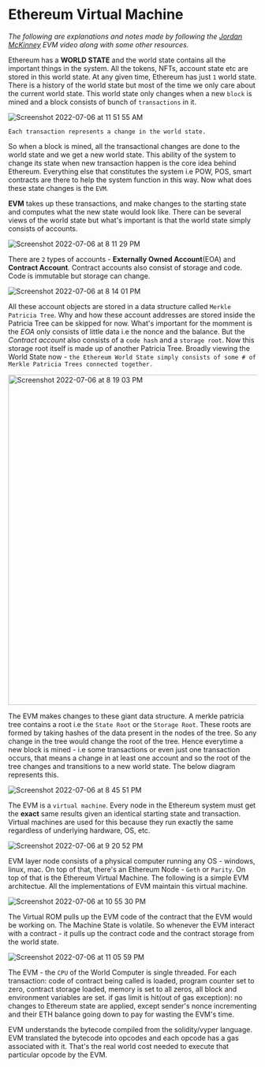 # Ethereum Virtual Machine

*The following are explanations and notes made by following the [Jordan McKinney](https://www.youtube.com/watch?v=kCswGz9naZg) EVM video along with some other resources.*

Ethereum has a **WORLD STATE** and the world state contains all the important things in the system. All the tokens, NFTs, account state etc are stored in this world state. At any given time, Ethereum has just `1` world state. There is a history of the world state but most of the time we only care about the current world state. This world state only changes when a new `block` is mined and a block consists of bunch of `transactions` in it. 

![Screenshot 2022-07-06 at 11 51 55 AM](https://user-images.githubusercontent.com/35381035/177482614-ed68ab1a-9579-47ab-bc43-6982b979ab2a.png)

`Each transaction represents a change in the world state.`

So when a block is mined, all the transactional changes are done to the world state and we get a new world state. This ability of the system to change its state when new transaction happen is the core idea behind Ethereum. Everything else that constitutes the system i.e POW, POS, smart contracts are there to help the system function in this way. Now what does these state changes is the `EVM`.

**EVM** takes up these transactions, and make changes to the starting state and computes what the new state would look like. There can be several views of the world state but what's important is that the world state simply consists of accounts. 

![Screenshot 2022-07-06 at 8 11 29 PM](https://user-images.githubusercontent.com/35381035/177577227-b634c2c4-6069-47dd-8585-dfc22ee4622e.png)

There are `2` types of accounts - **Externally Owned Account**(EOA) and **Contract Account**. Contract accounts also consist of storage and code. Code is immutable but storage can change. 

![Screenshot 2022-07-06 at 8 14 01 PM](https://user-images.githubusercontent.com/35381035/177577793-a6c01616-bf00-4223-958d-409d3de706cc.png)

All these account objects are stored in a data structure called `Merkle Patricia Tree`. Why and how these account addresses are stored inside the Patricia Tree can be skipped for now. What's important for the momment is the *EOA* only consists of little data i.e the nonce and the balance. But the *Contract account* also consists of a `code hash` and a `storage root`. Now this storage root itself is made up of another Patricia Tree. Broadly viewing the World State now - `the Ethereum World State simply consists of some # of Merkle Patricia Trees connected together.`

<img width="670" alt="Screenshot 2022-07-06 at 8 19 03 PM" src="https://user-images.githubusercontent.com/35381035/177578849-a9b5c6bb-56cd-4781-91c7-b12c995f1aa7.png">

The EVM makes changes to these giant data structure. A merkle patricia tree contains a root i.e the `State Root` or the `Storage Root`. These roots are formed by taking hashes of the data present in the nodes of the tree. So any change in the tree would change the root of the tree. Hence everytime a new block is mined - i.e some transactions or even just one transaction occurs, that means a change in at least one account and so the root of the tree changes and transitions to a new world state. The below diagram represents this.

![Screenshot 2022-07-06 at 8 45 51 PM](https://user-images.githubusercontent.com/35381035/177584894-eef82559-cd34-4b92-a147-24930c6074e9.png)

The EVM is a `virtual machine`. Every node in the Ethereum system must get the **exact** same results given an identical starting state and transaction. Virtual machines are used for this because they run exactly the same regardless of underlying hardware, OS, etc. 

![Screenshot 2022-07-06 at 9 20 52 PM](https://user-images.githubusercontent.com/35381035/177592025-3c7687d1-324a-4358-82d4-7730b0c22285.png)

EVM layer node consists of a physical computer running any OS - windows, linux, mac. On top of that, there's an Ethereum Node - `Geth` or `Parity`. On top of that is the Ethereum Virtual Machine. The following is a simple EVM architectue. All the implementations of EVM maintain this virtual machine.

![Screenshot 2022-07-06 at 10 55 30 PM](https://user-images.githubusercontent.com/35381035/177608493-eabf1731-7bfd-4d37-ac6f-c9f6ddfb4865.png)

The Virtual ROM pulls up the EVM code of the contract that the EVM would be working on. The Machine State is volatile. So whenever the EVM interact with a contract - it pulls up the contract code and the contract storage from the world state. 

![Screenshot 2022-07-06 at 11 05 59 PM](https://user-images.githubusercontent.com/35381035/177610144-35cd4b93-f33c-4bcd-bddd-124bdc56ce24.png)

The EVM - the `CPU` of the World Computer is single threaded. For each transaction: code of contract being called is loaded, program counter set to zero, contract storage loaded, memory is set to all zeros, all block and environment variables are set. if gas limit is hit(out of gas exception): no changes to Ethereum state are applied, except sender's nonce incrementing and their ETH balance going down to pay for wasting the EVM's time. 

EVM understands the bytecode compiled from the solidity/vyper language. EVM translated the bytecode into opcodes and each opcode has a gas associated with it. That's the real world cost needed to execute that particular opcode by the EVM. 
   
